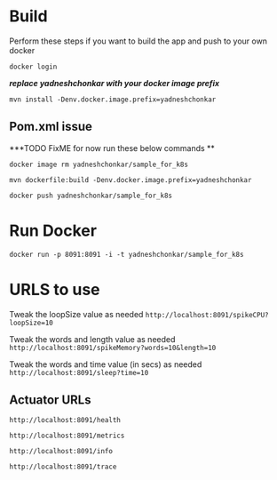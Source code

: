 
# Build
Perform these steps if you want to build the app and push to your own docker

`docker login`

***replace yadneshchonkar with your docker image prefix***

`mvn install -Denv.docker.image.prefix=yadneshchonkar`
  

## Pom.xml issue

***TODO FixME for now run these below commands **

`docker image rm yadneshchonkar/sample_for_k8s`

`mvn dockerfile:build -Denv.docker.image.prefix=yadneshchonkar`

`docker push yadneshchonkar/sample_for_k8s`

  

# Run Docker

`docker run -p 8091:8091 -i -t yadneshchonkar/sample_for_k8s`
  

# URLS to use
Tweak the loopSize value as needed
`http://localhost:8091/spikeCPU?loopSize=10`

Tweak the words and length value as needed
`http://localhost:8091/spikeMemory?words=10&length=10`

Tweak the words and time value (in secs) as needed
`http://localhost:8091/sleep?time=10`

  
## Actuator URLs
`http://localhost:8091/health`

`http://localhost:8091/metrics`

`http://localhost:8091/info`

`http://localhost:8091/trace`
